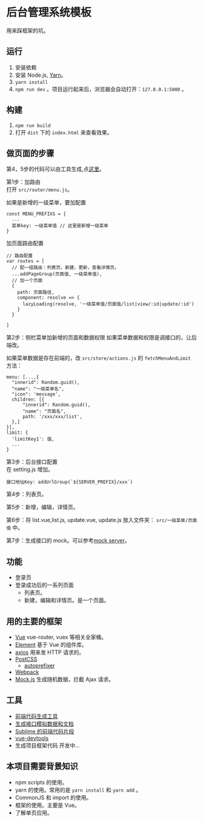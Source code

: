 # 后台管理系统模板
用来踩框架的坑。

## 运行
1. 安装依赖
  1. 安装 Node.js, [Yarn](https://yarnpkg.com/en/docs/install)。
  1. `yarn install`
1. `npm run dev` 。项目运行起来后，浏览器会自动打开：`127.0.0.1:5000` 。

## 构建
1. `npm run build`
1. 打开 `dist` 下的 `index.html` 来查看效果。

## 做页面的步骤
第4，5步的代码可以由工具生成,点[这里](https://iamjoel.github.io/admin-fe-generator/src/)。

第1步：加路由  
打开 `src/router/menu.js`。

如果是新增的一级菜单，要加配置  
```
const MENU_PREFIXS = {
  ...
  菜单key: 一级菜单值 // 这里是新增一级菜单
}
```

加页面路由配置    
```
// 路由配置
var routes = [
  // 配一组路由：列表页，新建，更新，查看详情页。
  ...addPageGroup(页面值, 一级菜单值),
  // 加一个页面
  {
    path: 页面路径,
    component: resolve => {
      lazyLoading(resolve, '一级菜单值/页面值/list|view/:id|update/:id')
    }
  }
  
]
```

第2步：侧栏菜单加新增的页面和数据权限 
如果菜单数据和权限是调接口的，让后端改。


如果菜单数据是存在前端的，改 `src/store/actions.js` 的 `fetchMenuAndLimit` 方法：
```
menu: [...,{
  "innerid": Random.guid(),
  "name": "一级菜单名",
  "icon": 'message',
  children: [{
      "innerid": Random.guid(),
      "name": "页面名",
      path: '/xxx/xxx/list',
  },]
}],
limit: {
  'limitKey1': 值,
  ...
}
```

第3步：后台接口配置  
在 setting.js 增加。
```
接口地址Key: addUrlGroup(`${SERVER_PREFIX}/xxx`)
```

第4步：列表页。

第5步：新增，编辑，详情页。

第6步：将 list.vue,list.js, update.vue, update.js 放入文件夹： `src/一级菜单/页面值` 中。

第7步：生成接口的 mock。可以参考[mock server](https://github.com/iamjoel/mock-server)。

## 功能
* 登录页
* 登录成功后的一系列页面
  * 列表页。
  * 新建，编辑和详情页。是一个页面。

## 用的主要的框架
* [Vue](http://vuejs.org/) vue-router, vuex 等相关全家桶。
* [Element](http://element.eleme.io/#/zh-CN) 基于 Vue 的组件库。
* [axios](https://github.com/mzabriskie/axios) 用来发 HTTP 请求的。
* [PostCSS](http://postcss.org/)
  * [autoprefixer](https://github.com/postcss/autoprefixer)
* [Webpack](http://webpack.github.io/)
* [Mock.js](http://mockjs.com/) 生成随机数据，拦截 Ajax 请求。

## 工具
* [前端代码生成工具](https://github.com/iamjoel/admin-fe-generator)
* [生成接口模拟数据和文档](https://github.com/iamjoel/mock-server)
* [Sublime 的前端代码片段](https://github.com/iamjoel/util-sublime-snippent/tree/master/fe/vue)
* [vue-devtools](https://github.com/vuejs/vue-devtools)
* 生成项目框架代码 开发中...

## 本项目需要背景知识
* npm scripts 的使用。
* yarn 的使用。常用的是 `yarn install` 和 `yarn add` 。
* CommonJS 和 import 的使用。
* 框架的使用。主要是 Vue。
* 了解单页应用。

